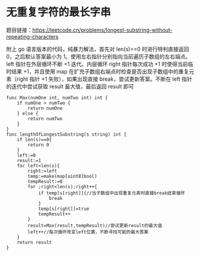 # 无重复字符的最长字串



题目链接：https://leetcode.cn/problems/longest-substring-without-repeating-characters



附上 go 语言版本的代码，纯暴力解法，首先对 len(s)==0 时进行特判直接返回 0，之后默认答案最小为 1。使用左右指针分别指向当前遍历子数组的左右端点。left 指针在外层循环不断 +1 迭代。内层循环 right 指针每次成功 +1 时使得当前临时结果 +1，并且使用 map 在扩充子数组右端点时检查是否出现子数组中的重复元素（right 指针 +1 失败），如果出现直接 break，尝试更新答案。不断在 left 指针的迭代中尝试获取 result 最大值，最后返回 result 即可

```
func Max(numOne int, numTwo int) int {
	if numOne > numTwo {
		return numOne
	} else {
		return numTwo
	}
}
func lengthOfLongestSubstring(s string) int {
    if len(s)==0{
        return 0
    }
	left:=0
	result:=1
	for left<len(s){
		right:=left
		temp:=make(map[uint8]bool)
		tempResult:=0
		for ;right<len(s);right++{
			if temp[s[right]]{//当子数组中出现重复元素时直接break结束循环
				break
			}
			temp[s[right]]=true
			tempResult++
		}
		result=Max(result,tempResult)//尝试更新result的最大值
		left++//每次循环改变left位置，不断寻找可能的最大答案
	}
	return result
}
```

